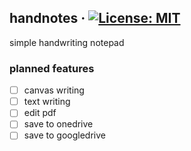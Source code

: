 ## handnotes &middot; [![License: MIT](https://img.shields.io/badge/License-MIT-blue.svg)](https://github.com/matseee/handnotes/blob/master/LICENSE)
simple handwriting notepad

### planned features
- [ ] canvas writing
- [ ] text writing
- [ ] edit pdf
- [ ] save to onedrive
- [ ] save to googledrive

